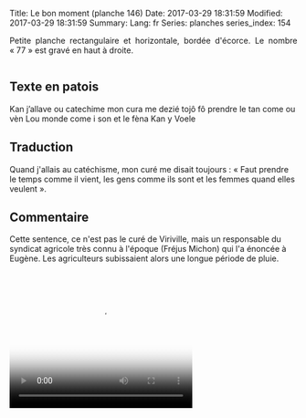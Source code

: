 Title: Le bon moment (planche 146)
Date: 2017-03-29 18:31:59
Modified: 2017-03-29 18:31:59
Summary: 
Lang: fr
Series: planches
series_index: 154

<p style="text-align:justify;">Petite planche rectangulaire et
horizontale, bordée d'écorce. Le nombre « 77 » est gravé en haut à
droite.</p>

<figure class="image-block" style="float: center;">
  <img alt="" src="{static}/images/planche_146.png">
  <figcaption style="max-width: 666px"></figcaption>
</figure>

## Texte en patois

Kan j’allave ou catechime mon cura me dezié tojô fô prendre le tan
come ou vèn Lou monde come i son et le fèna Kan y Voele

## Traduction

Quand j'allais au catéchisme, mon curé me disait toujours : « Faut
prendre le temps comme il vient, les gens comme ils sont et les femmes
quand elles veulent ».

## Commentaire

Cette sentence, ce n'est pas le curé de Viriville, mais un responsable
du syndicat agricole très connu à l'époque (Fréjus Michon) qui l'a
énoncée à Eugène. Les agriculteurs subissaient alors une longue
période de pluie.

<video width="320" height="240" controls
  poster="{static}/images/thumbnails/video_146.jpg">
  <source src="https://d1njpgd0ygatdn.cloudfront.net/video_146.mp4" type="video/mp4">
</video>
